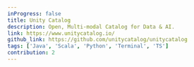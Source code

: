 ```yaml
---
inProgress: false
title: Unity Catalog
description: Open, Multi-modal Catalog for Data & AI.
link: https://www.unitycatalog.io/
github_link: https://github.com/unitycatalog/unitycatalog
tags: ['Java', 'Scala', 'Python', 'Terminal', 'TS']
contribution: 2
---
```

